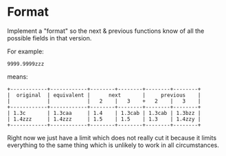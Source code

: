 
# Format

Implement a "format" so the next & previous functions know of all the
possible fields in that version.

For example:

    9999.9999zzz

means:

    +------------+------------+--------+--------+--------+--------+
    |  original  | equivalent |      next       |     previous    |
    |            |            |   2    |   3    +   2    |   3    |
    +------------+------------+--------+--------+--------+--------+
    | 1.3c       | 1.3caa     | 1.4    | 1.3cab | 1.3cab | 1.3bzz |
    | 1.4zzz     | 1.4zzz     | 1.5    | 1.5    | 1.3    | 1.4zzy |
    +------------+------------+--------+--------+--------+--------+

Right now we just have a limit which does not really cut it because it limits
everything to the same thing which is unlikely to work in all circumstances.

